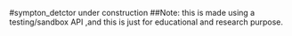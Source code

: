 #sympton_detctor
under construction
##Note: this is made using a testing/sandbox API ,and this is just for educational and research purpose.
